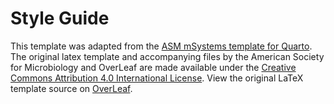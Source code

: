 # Style Guide

This template was adapted from the 
[ASM mSystems template for Quarto](https://github.com/kelly-sovacool/asm-msystems).
The original latex template and accompanying files by 
the American Society for Microbiology and OverLeaf
are made available under the 
[Creative Commons Attribution 4.0 International License](http://creativecommons.org/licenses/by/4.0/).
View the original LaTeX template source on 
[OverLeaf](https://www.overleaf.com/latex/templates/sample-template-for-msystems-r-journal-articles/mcxqmhmtjgbb).
